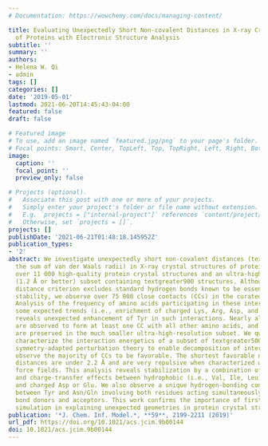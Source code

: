 ```yaml
---
# Documentation: https://wowchemy.com/docs/managing-content/

title: Evaluating Unexpectedly Short Non-covalent Distances in X-ray Crystal Structures
  of Proteins with Electronic Structure Analysis
subtitle: ''
summary: ''
authors:
- Helena W. Qi
- admin
tags: []
categories: []
date: '2019-05-01'
lastmod: 2021-06-20T14:45:43-04:00
featured: false
draft: false

# Featured image
# To use, add an image named `featured.jpg/png` to your page's folder.
# Focal points: Smart, Center, TopLeft, Top, TopRight, Left, Right, BottomLeft, Bottom, BottomRight.
image:
  caption: ''
  focal_point: ''
  preview_only: false

# Projects (optional).
#   Associate this post with one or more of your projects.
#   Simply enter your project's folder or file name without extension.
#   E.g. `projects = ["internal-project"]` references `content/project/deep-learning/index.md`.
#   Otherwise, set `projects = []`.
projects: []
publishDate: '2021-06-21T01:48:18.145952Z'
publication_types:
- '2'
abstract: We investigate unexpectedly short non-covalent distances (textless85% of
  the sum of van der Waals radii) in X-ray crystal structures of proteins. We curate
  over 11 000 high-quality protein crystal structures and an ultra-high-resolution
  (1.2 Å or better) subset containing textgreater900 structures. Although our non-covalent
  distance criterion excludes standard hydrogen bonds known to be essential in protein
  stability, we observe over 75 000 close contacts (CCs) in the curated protein structures.
  Analysis of the frequency of amino acids participating in these interactions demonstrates
  some expected trends (i.e., enrichment of charged Lys, Arg, Asp, and Glu) but also
  reveals unexpected enhancement of Tyr in such interactions. Nearly all amino acids
  are observed to form at least one CC with all other amino acids, and most interactions
  are preserved in the much smaller ultra-high-resolution subset. We quantum-mechanically
  characterize the interaction energetics of a subset of textgreater5000 CCs with
  symmetry-adapted perturbation theory to enable decomposition of interactions. We
  observe the majority of CCs to be favorable. The shortest favorable non-covalent
  distances are under 2.2 Å and are very repulsive when characterized with classical
  force fields. This analysis reveals stabilization by a combination of electrostatic
  and charge-transfer effects between hydrophobic (i.e., Val, Ile, Leu) amino acids
  and charged Asp or Glu. We also observe a unique hydrogen-bonding configuration
  between Tyr and Asn/Gln involving both residues acting simultaneously as hydrogen
  bond donors and acceptors. This work confirms the importance of first-principles
  simulation in explaining unexpected geometries in protein crystal structures.
publication: '*J. Chem. Inf. Model.*, **59**, 2199-2211 (2019)'
url_pdf: https://doi.org/10.1021/acs.jcim.9b00144
doi: 10.1021/acs.jcim.9b00144
---
```

